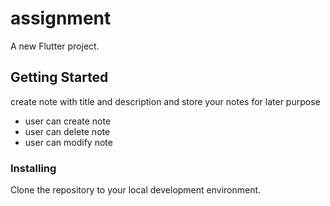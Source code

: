 # assignment

A new Flutter project.

## Getting Started

create note with title and description and store your notes for later purpose

+ user can create note
+ user can delete note
+ user can modify note


### Installing

Clone the repository to your local development environment.


